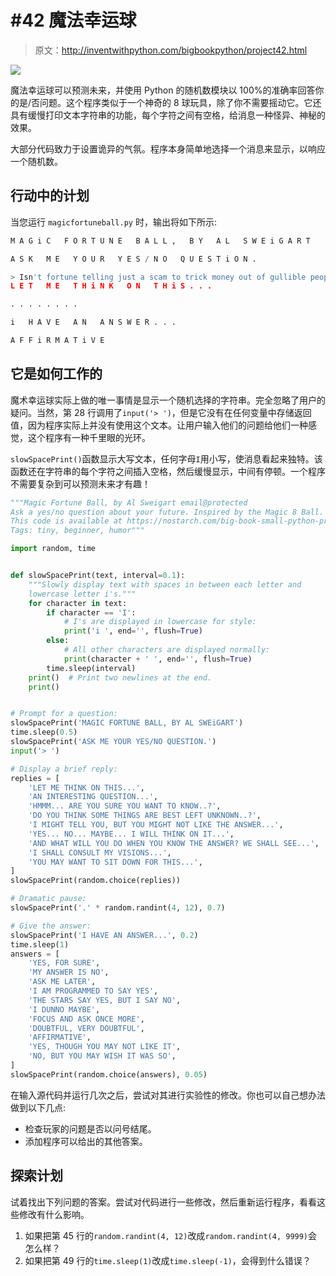 # #42 魔法幸运球

> 原文：<http://inventwithpython.com/bigbookpython/project42.html>

![](img/9d995d63aaead72cad01120081eb8f75.png)

魔法幸运球可以预测未来，并使用 Python 的随机数模块以 100%的准确率回答你的是/否问题。这个程序类似于一个神奇的 8 球玩具，除了你不需要摇动它。它还具有缓慢打印文本字符串的功能，每个字符之间有空格，给消息一种怪异、神秘的效果。

大部分代码致力于设置诡异的气氛。程序本身简单地选择一个消息来显示，以响应一个随机数。

## 行动中的计划

当您运行 `magicfortuneball.py` 时，输出将如下所示:

```py
M A G i C   F O R T U N E   B A L L ,   B Y   A L   S W E i G A R T

A S K   M E   Y O U R   Y E S / N O   Q U E S T i O N .

> Isn't fortune telling just a scam to trick money out of gullible people?
L E T   M E   T H i N K   O N   T H i S . . .

. . . . . . . .

i   H A V E   A N   A N S W E R . . .

A F F i R M A T i V E
```

## 它是如何工作的

魔术幸运球实际上做的唯一事情是显示一个随机选择的字符串。完全忽略了用户的疑问。当然，第 28 行调用了`input('> ')`，但是它没有在任何变量中存储返回值，因为程序实际上并没有使用这个文本。让用户输入他们的问题给他们一种感觉，这个程序有一种千里眼的光环。

`slowSpacePrint()`函数显示大写文本，任何字母`I`用小写，使消息看起来独特。该函数还在字符串的每个字符之间插入空格，然后缓慢显示，中间有停顿。一个程序不需要复杂到可以预测未来才有趣！

```py
"""Magic Fortune Ball, by Al Sweigart email@protected
Ask a yes/no question about your future. Inspired by the Magic 8 Ball.
This code is available at https://nostarch.com/big-book-small-python-programming
Tags: tiny, beginner, humor"""

import random, time


def slowSpacePrint(text, interval=0.1):
    """Slowly display text with spaces in between each letter and
    lowercase letter i's."""
    for character in text:
        if character == 'I':
            # I's are displayed in lowercase for style:
            print('i ', end='', flush=True)
        else:
            # All other characters are displayed normally:
            print(character + ' ', end='', flush=True)
        time.sleep(interval)
    print()  # Print two newlines at the end.
    print()


# Prompt for a question:
slowSpacePrint('MAGIC FORTUNE BALL, BY AL SWEiGART')
time.sleep(0.5)
slowSpacePrint('ASK ME YOUR YES/NO QUESTION.')
input('> ')

# Display a brief reply:
replies = [
    'LET ME THINK ON THIS...',
    'AN INTERESTING QUESTION...',
    'HMMM... ARE YOU SURE YOU WANT TO KNOW..?',
    'DO YOU THINK SOME THINGS ARE BEST LEFT UNKNOWN..?',
    'I MIGHT TELL YOU, BUT YOU MIGHT NOT LIKE THE ANSWER...',
    'YES... NO... MAYBE... I WILL THINK ON IT...',
    'AND WHAT WILL YOU DO WHEN YOU KNOW THE ANSWER? WE SHALL SEE...',
    'I SHALL CONSULT MY VISIONS...',
    'YOU MAY WANT TO SIT DOWN FOR THIS...',
]
slowSpacePrint(random.choice(replies))

# Dramatic pause:
slowSpacePrint('.' * random.randint(4, 12), 0.7)

# Give the answer:
slowSpacePrint('I HAVE AN ANSWER...', 0.2)
time.sleep(1)
answers = [
    'YES, FOR SURE',
    'MY ANSWER IS NO',
    'ASK ME LATER',
    'I AM PROGRAMMED TO SAY YES',
    'THE STARS SAY YES, BUT I SAY NO',
    'I DUNNO MAYBE',
    'FOCUS AND ASK ONCE MORE',
    'DOUBTFUL, VERY DOUBTFUL',
    'AFFIRMATIVE',
    'YES, THOUGH YOU MAY NOT LIKE IT',
    'NO, BUT YOU MAY WISH IT WAS SO',
]
slowSpacePrint(random.choice(answers), 0.05) 
```

在输入源代码并运行几次之后，尝试对其进行实验性的修改。你也可以自己想办法做到以下几点:

*   检查玩家的问题是否以问号结尾。
*   添加程序可以给出的其他答案。

## 探索计划

试着找出下列问题的答案。尝试对代码进行一些修改，然后重新运行程序，看看这些修改有什么影响。

1.  如果把第 45 行的`random.randint(4, 12)`改成`random.randint(4, 9999)`会怎么样？
2.  如果把第 49 行的`time.sleep(1)`改成`time.sleep(-1)`，会得到什么错误？